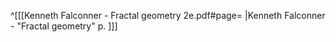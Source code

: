 ^[[[Kenneth Falconner - Fractal geometry 2e.pdf#page= |Kenneth Falconner - "Fractal geometry" p. ]]]